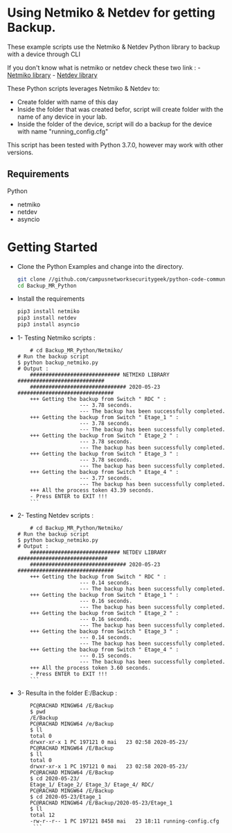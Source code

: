 # Using Netmiko & Netdev for getting Backup.

These example scripts use the Netmiko & Netdev Python library to backup with a device through CLI

If you don't know what is netmiko or netdev check these two link :
	- [Netmiko library](https://pypi.org/project/netmiko/)
	- [Netdev library](https://pypi.org/project/netdev/)

These Python scripts leverages Netmiko & Netdev to:
  - Create folder with name of this day
  - Inside the folder that was created befor, script will create folder with the name of any device in your lab.
  - Inside the folder of the device, script will do a backup for the device with name "running_config.cfg"

This script has been tested with Python 3.7.0, however may work with other versions.  

## Requirements

Python

- netmiko
- netdev
- asyncio

# Getting Started
* Clone the Python Examples and change into the directory.  

    ```bash
    git clone //github.com/campusnetworksecuritygeek/python-code-community-challenge/tree/master/Backup_MR_Python
    cd Backup_MR_Python
    ```

* Install the requirements

    ```bash
    pip3 install netmiko
    pip3 install netdev
    pip3 install asyncio
    ```

* 1- Testing Netmiko scripts :
    ```
		# cd Backup_MR_Python/Netmiko/
    # Run the backup script 
    $ python backup_netmiko.py
    # Output :  
		############################# NETMIKO LIBRARY ############################
		############################### 2020-05-23 ###############################
		+++ Getting the backup from Switch " RDC " :
						--- 3.78 seconds.
						--- The backup has been successfully completed.
		+++ Getting the backup from Switch " Etage_1 " :
						--- 3.78 seconds.
						--- The backup has been successfully completed.
		+++ Getting the backup from Switch " Etage_2 " :
						--- 3.78 seconds.
						--- The backup has been successfully completed.
		+++ Getting the backup from Switch " Etage_3 " :
						--- 3.78 seconds.
						--- The backup has been successfully completed.
		+++ Getting the backup from Switch " Etage_4 " :
						--- 3.77 seconds.
						--- The backup has been successfully completed.
		+++ All the process token 43.39 seconds.
		- Press ENTER to EXIT !!!
		```

* 2- Testing Netdev scripts :
    ```
		# cd Backup_MR_Python/Netmiko/
    # Run the backup script 
    $ python backup_netmiko.py
    # Output :  
		############################# NETDEV LIBRARY #############################
		############################### 2020-05-23 ###############################
		+++ Getting the backup from Switch " RDC " :
						--- 0.14 seconds.
						--- The backup has been successfully completed.
		+++ Getting the backup from Switch " Etage_1 " :
						--- 0.16 seconds.
						--- The backup has been successfully completed.
		+++ Getting the backup from Switch " Etage_2 " :
						--- 0.16 seconds.
						--- The backup has been successfully completed.
		+++ Getting the backup from Switch " Etage_3 " :
						--- 0.14 seconds.
						--- The backup has been successfully completed.
		+++ Getting the backup from Switch " Etage_4 " :
						--- 0.15 seconds.
						--- The backup has been successfully completed.
		+++ All the process token 3.60 seconds.
		- Press ENTER to EXIT !!!
		```

* 3- Resulta in the folder E:/Backup :
    ```
		PC@RACHAD MINGW64 /E/Backup
		$ pwd
		/E/Backup
		PC@RACHAD MINGW64 /e/Backup
		$ ll
		total 0
		drwxr-xr-x 1 PC 197121 0 mai   23 02:58 2020-05-23/
		PC@RACHAD MINGW64 /E/Backup
		$ ll
		total 0
		drwxr-xr-x 1 PC 197121 0 mai   23 02:58 2020-05-23/
		PC@RACHAD MINGW64 /E/Backup
		$ cd 2020-05-23/
		Etage_1/ Etage_2/ Etage_3/ Etage_4/ RDC/
		PC@RACHAD MINGW64 /E/Backup
		$ cd 2020-05-23/Etage_1
		PC@RACHAD MINGW64 /E/Backup/2020-05-23/Etage_1
		$ ll
		total 12
		-rw-r--r-- 1 PC 197121 8458 mai   23 18:11 running-config.cfg
		 ```

